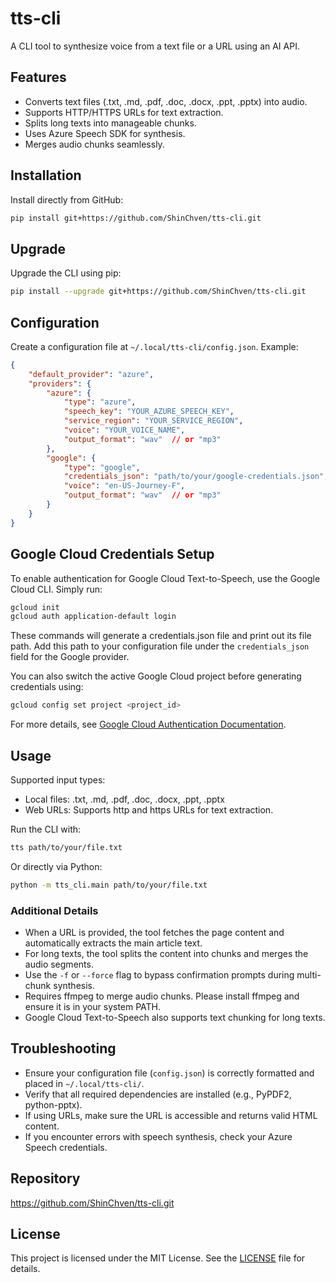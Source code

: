 # tts-cli

A CLI tool to synthesize voice from a text file or a URL using an AI API.

## Features
- Converts text files (.txt, .md, .pdf, .doc, .docx, .ppt, .pptx) into audio.
- Supports HTTP/HTTPS URLs for text extraction.
- Splits long texts into manageable chunks.
- Uses Azure Speech SDK for synthesis.
- Merges audio chunks seamlessly.

## Installation

Install directly from GitHub:
```bash
pip install git+https://github.com/ShinChven/tts-cli.git
```

## Upgrade

Upgrade the CLI using pip:
```bash
pip install --upgrade git+https://github.com/ShinChven/tts-cli.git
```

## Configuration

Create a configuration file at `~/.local/tts-cli/config.json`. Example:
```json
{
    "default_provider": "azure",
    "providers": {
        "azure": {
            "type": "azure",
            "speech_key": "YOUR_AZURE_SPEECH_KEY",
            "service_region": "YOUR_SERVICE_REGION",
            "voice": "YOUR_VOICE_NAME",
            "output_format": "wav"  // or "mp3"
        },
        "google": {
            "type": "google",
            "credentials_json": "path/to/your/google-credentials.json",
            "voice": "en-US-Journey-F",
            "output_format": "wav"  // or "mp3"
        }
    }
}
```

## Google Cloud Credentials Setup

To enable authentication for Google Cloud Text-to-Speech, use the Google Cloud CLI. Simply run:
```bash
gcloud init
gcloud auth application-default login
```
These commands will generate a credentials.json file and print out its file path. Add this path to your configuration file under the `credentials_json` field for the Google provider.

You can also switch the active Google Cloud project before generating credentials using:
```bash
gcloud config set project <project_id>
```
For more details, see [Google Cloud Authentication Documentation](https://cloud.google.com/text-to-speech/docs/authentication#client-libs).

## Usage

Supported input types:
- Local files: .txt, .md, .pdf, .doc, .docx, .ppt, .pptx
- Web URLs: Supports http and https URLs for text extraction.

Run the CLI with:
```bash
tts path/to/your/file.txt
```
Or directly via Python:
```bash
python -m tts_cli.main path/to/your/file.txt
```

### Additional Details

- When a URL is provided, the tool fetches the page content and automatically extracts the main article text.
- For long texts, the tool splits the content into chunks and merges the audio segments.
- Use the `-f` or `--force` flag to bypass confirmation prompts during multi-chunk synthesis.
- Requires ffmpeg to merge audio chunks. Please install ffmpeg and ensure it is in your system PATH.
- Google Cloud Text-to-Speech also supports text chunking for long texts.

## Troubleshooting

- Ensure your configuration file (`config.json`) is correctly formatted and placed in `~/.local/tts-cli/`.
- Verify that all required dependencies are installed (e.g., PyPDF2, python-pptx).
- If using URLs, make sure the URL is accessible and returns valid HTML content.
- If you encounter errors with speech synthesis, check your Azure Speech credentials.

## Repository

https://github.com/ShinChven/tts-cli.git

## License

This project is licensed under the MIT License. See the [LICENSE](LICENSE) file for details.
